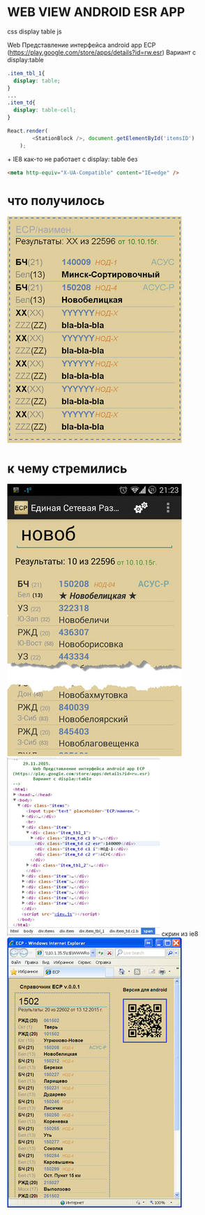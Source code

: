 # WEB VIEW ANDROID ESR APP
css display table js

Web Представление интерфейса android app ЕСР (https://play.google.com/store/apps/details?id=rw.esr)
Вариант с display:table


```css
.item_tbl_1{
  display: table;
}
...
.item_td{
  display: table-cell;
}
```	
```javascript
React.render(
		<StationBlock />, document.getElementById('itemsID')
	);
```
\+ IE8 как-то не работает с display: table без
```html 
<meta http-equiv="X-UA-Compatible" content="IE=edge" /> 
``` 



# что получилось
![Alt-screenshot](https://github.com/andreevich/WEB_VIEW_ANDROID_ESR_APP/blob/master/web%20view.jpg?raw=true "Screenshot")
# к чему стремились
![Alt-screenshot](https://github.com/andreevich/WEB_VIEW_ANDROID_ESR_APP/blob/master/android%20app.jpg?raw=true "Screenshot")
![Alt-screenshot](https://github.com/andreevich/WEB_VIEW_ANDROID_ESR_APP/blob/master/dom.jpg?raw=true "Screenshot")
скрин из ie8
![Alt-screenshot](https://github.com/andreevich/WEB_VIEW_ANDROID_ESR_APP/blob/master/img/2015-12-15_14-00-11.jpg?raw=true "ie8")



